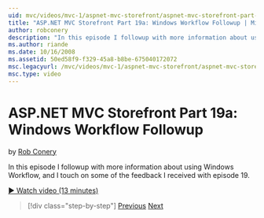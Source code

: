 ```yaml
---
uid: mvc/videos/mvc-1/aspnet-mvc-storefront/aspnet-mvc-storefront-part-19a-windows-workflow-followup
title: "ASP.NET MVC Storefront Part 19a: Windows Workflow Followup | Microsoft Docs"
author: robconery
description: "In this episode I followup with more information about using Windows Workflow, and I touch on some of the feedback I received with episode 19."
ms.author: riande
ms.date: 10/16/2008
ms.assetid: 50ed58f9-f329-45a8-b8be-675040172072
msc.legacyurl: /mvc/videos/mvc-1/aspnet-mvc-storefront/aspnet-mvc-storefront-part-19a-windows-workflow-followup
msc.type: video
---
```

ASP.NET MVC Storefront Part 19a: Windows Workflow Followup
====================
by [Rob Conery](https://github.com/robconery)

In this episode I followup with more information about using Windows Workflow, and I touch on some of the feedback I received with episode 19.

[&#9654; Watch video (13 minutes)](https://channel9.msdn.com/Blogs/ASP-NET-Site-Videos/aspnet-mvc-storefront-part-19a-windows-workflow-followup)

> [!div class="step-by-step"]
> [Previous](aspnet-mvc-storefront-part-19-processing-orders-with-windows-workflow.md)
> [Next](aspnet-mvc-storefront-part-20-logging.md)
